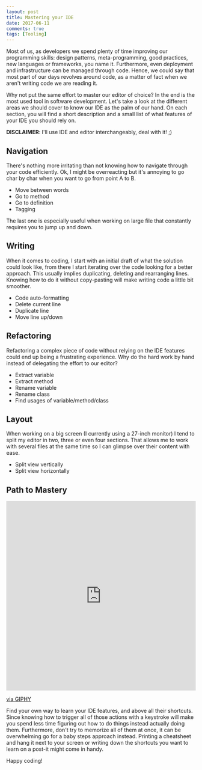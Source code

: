 ```yaml
---
layout: post
title: Mastering your IDE
date: 2017-06-11
comments: true
tags: [Tooling]
---
```

Most of us, as developers we spend plenty of time improving our programming
skills: design patterns, meta-programming, good practices, new languages or
frameworks, you name it. Furthermore, even deployment and infrastructure
can be managed through code. Hence, we could say that most part of our days
revolves around code, as a matter of fact when we aren't writing code we
are reading it.

Why not put the same effort to master our editor of choice? In the end
is the most used tool in software development. Let's take a look at the
different areas we should cover to know our IDE as the palm of our hand.
On each section, you will find a short description and a small list of what
features of your IDE you should rely on.

**DISCLAIMER**: I'll use IDE and editor interchangeably, deal with it! ;)

## Navigation
There's nothing more irritating than not knowing how to navigate through
your code efficiently. Ok, I might be overreacting but it's annoying
to go char by char when you want to go from point A to B.

 - Move between words
 - Go to method
 - Go to definition
 - Tagging

The last one is especially useful when working on large file that constantly
requires you to jump up and down.

## Writing
When it comes to coding, I start with an initial draft of what the
solution could look like, from there I start iterating over the code looking
for a better approach. This usually implies duplicating, deleting and
rearranging lines. Knowing how to do it without copy-pasting will make
writing code a little bit smoother.

 - Code auto-formatting
 - Delete current line
 - Duplicate line
 - Move line up/down

## Refactoring
Refactoring a complex piece of code without relying on the IDE features
could end up being a frustrating experience. Why do the hard work by hand
instead of delegating the effort to our editor?

 - Extract variable
 - Extract method
 - Rename variable
 - Rename class
 - Find usages of variable/method/class

## Layout
When working on a big screen (I currently using a 27-inch monitor) I tend to
split my editor in two, three or even four sections. That allows me to
work with several files at the same time so I can glimpse over their
content with ease.

 - Split view vertically
 - Split view horizontally

## Path to Mastery

<div style="width:100%;height:0;padding-bottom:100%;position:relative;"><iframe src="https://giphy.com/embed/o0vwzuFwCGAFO" width="100%" height="100%" style="position:absolute" frameBorder="0" class="giphy-embed" allowFullScreen></iframe></div><p><a href="https://giphy.com/gifs/cat-hacker-webs-o0vwzuFwCGAFO">via GIPHY</a></p>


Find your own way to learn your IDE features, and above all their shortcuts.
Since knowing how to trigger all of those actions with a keystroke will make
you spend less time figuring out how to do things instead actually doing
them. Furthermore, don't try to memorize all of them at once, it can be
overwhelming go for a baby steps approach instead. Printing a cheatsheet
and hang it next to your screen or writing down the shortcuts you want to
learn on a post-it might come in handy.

Happy coding!
